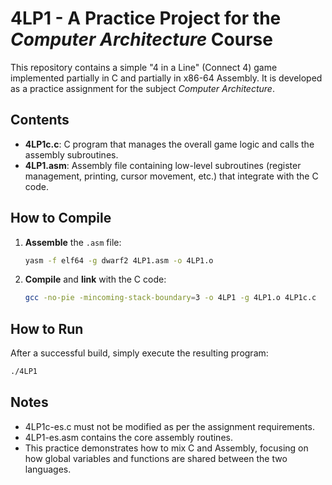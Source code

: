 # 4LP1 - A Practice Project for the _Computer Architecture_ Course

This repository contains a simple "4 in a Line" (Connect 4) game implemented partially in C and partially in x86-64 Assembly. It is developed as a practice assignment for the subject _Computer Architecture_.

## Contents

- **4LP1c.c**: C program that manages the overall game logic and calls the assembly subroutines.
- **4LP1.asm**: Assembly file containing low-level subroutines (register management, printing, cursor movement, etc.) that integrate with the C code.

## How to Compile

1. **Assemble** the `.asm` file:

   ```bash
   yasm -f elf64 -g dwarf2 4LP1.asm -o 4LP1.o
   ```

2. **Compile** and **link** with the C code:

   ```bash
   gcc -no-pie -mincoming-stack-boundary=3 -o 4LP1 -g 4LP1.o 4LP1c.c
   ```

## How to Run

After a successful build, simply execute the resulting program:

```bash
./4LP1
```

## Notes

- 4LP1c-es.c must not be modified as per the assignment requirements.
- 4LP1-es.asm contains the core assembly routines.
- This practice demonstrates how to mix C and Assembly, focusing on how global variables and functions are shared between the two languages.
